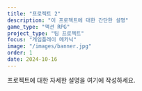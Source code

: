 ```yaml
---
title: "프로젝트 2"
description: "이 프로젝트에 대한 간단한 설명"
game_type: "액션 RPG"
project_type: "팀 프로젝트"
focus: "게임플레이 메카닉"
image: "/images/banner.jpg"
order: 1
date: 2024-10-16
---
```

프로젝트에 대한 자세한 설명을 여기에 작성하세요.

